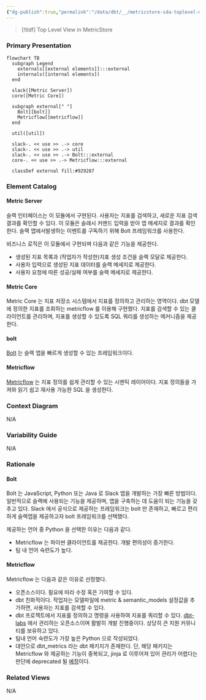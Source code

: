 ```yaml
---
{"dg-publish":true,"permalink":"/data/dbt/__/metricstore-sda-toplevel-module-view/"}
---
```



> [!tldf] Top Level View in MetricStore


### Primary Presentation


```mermaid
flowchart TB
  subgraph Legend
    externals[[external elements]]:::external
    internals([internal elements])
  end
  
  slack([Metric Server])
  core([Metric Core])
  
  subgraph external[" "]
    Bolt[[bolt]]
    Metricflow[[metricflow]]
  end
  
  util([util])

  slack-. << use >> .-> core
  slack-. << use >> .-> util
  slack-. << use >> .-> Bolt:::external
  core-. << use >> .-> Metricflow:::external

  classDef external fill:#929287
```


### Element Catalog

#### Metric Server

슬랙 인터페이스는 이 모듈에서 구현된다. 사용자는 지표를 검색하고, 새로운 지표 검색 결과를 확인할 수 있다. 이 모듈은 슬래시 커맨드 입력을 받아 앱 메세지로 결과를 확인한다. 슬랙 앱에서발생하는 이벤트를 구독하기 위해 Bolt 프레임워크를 사용한다.

비즈니스 로직은 이 모듈에서 구현되며 다음과 같은 기능을 제공한다.
- 생성된 지표 목록과 (작업자가 작성한)지표 생성 조건을 슬랙 모달로 제공한다.
- 사용자 입력으로 생성된 지표 데이터를 슬랙 메세지로 제공한다.
- 사용자 요청에 따른 성공/실패 여부를 슬랙 메세지로 제공한다.

#### Metric Core

Metric Core 는 지표 저장소 시스템에서 지표를 정의하고 관리하는 영역이다. dbt 모델에 정의한 지표를 조회하는 metricflow 를 이용해 구현했다. 지표를 검색할 수 있는 클라이언트를 관리하며, 지표를 생성할 수 있도록 SQL 쿼리를 생성하는 메커니즘을 제공한다.

#### bolt
[Bolt](https://api.slack.com/start/apps#bolt) 는 슬랙 앱을 빠르게 생성할 수 있는 프레임워크이다.

#### Metricflow
[Metricflow](https://github.com/dbt-labs/metricflow) 는 지표 정의를 쉽게 관리할 수 있는 시멘틱 레이어이다. 지표 정의들을 가져와 읽기 쉽고 재사용 가능한 SQL 을 생성한다.

### Context Diagram

N/A

### Variability Guide

N/A

### Rationale

#### Bolt
Bolt 는 JavaScript, Python 또는 Java 로 Slack 앱을 개발하는 가장 빠른 방법이다. 일반적으로 슬랙에 사용되는 기능을 제공하며, 앱을 구축하는 데 도움이 되는 기능을 갖추고 있다. Slack 에서 공식으로 제공하는 프레임워크는 bolt 만 존재하고, 빠르고 편리하게 슬랙앱을 제공하고자 bolt 프레임워크를 선택했다.

제공하는 언어 중 Python 을 선택한 이유는 다음과 같다.
- Metricflow 는 파이썬 클라이언트를 제공한다. 개발 편의성이 증가한다.
- 팀 내 언어 숙련도가 높다.

#### Metricflow

Metricflow 는 다음과 같은 이유로 선정했다.
- 오픈소스이다. 필요에 따라 수정 혹은 기여할 수 있다.
- dbt 친화적이다. 작업자는 모델파일에 metric & semantic_models 설정값을 추가하면, 사용자는 지표를 검색할 수 있다.
- dbt 프로젝트에서 지표를 정의하고 명령을 사용하여 지표를 쿼리할 수 있다. [dbt-labs](https://github.com/dbt-labs) 에서 관리하는 오픈소스이며 활발히 개발 진행중이다. 상당히 큰 지원 커뮤니티를 보유하고 있다.
- 팀내 언어 숙련도가 가장 높은 Python 으로 작성되었다.
- 대안으로 dbt_metrics 라는 dbt 패키지가 존재한다. 단, 해당 패키지는 Metricflow 와 제공하는 기능이 중복되고, jinja 로 이루어져 있어 관리가 어렵다는 판단에 deprecated 될 [예정](https://docs.getdbt.com/blog/deprecating-dbt-metrics)이다.
    

### Related Views

N/A
